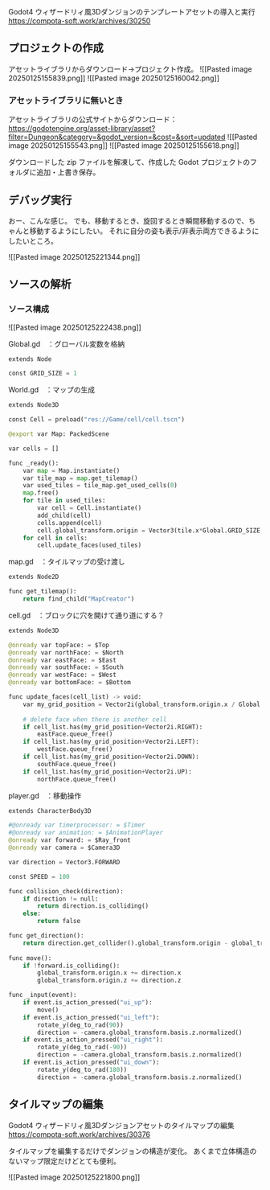 
Godot4 ウィザードリィ風3Dダンジョンのテンプレートアセットの導入と実行
https://compota-soft.work/archives/30250

## プロジェクトの作成

アセットライブラリからダウンロード→プロジェクト作成。
![[Pasted image 20250125155839.png]]
![[Pasted image 20250125160042.png]]

### アセットライブラリに無いとき

アセットライブラリの公式サイトからダウンロード：
https://godotengine.org/asset-library/asset?filter=Dungeon&category=&godot_version=&cost=&sort=updated
![[Pasted image 20250125155543.png]]
![[Pasted image 20250125155618.png]]

ダウンロードした zip ファイルを解凍して、作成した Godot プロジェクトのフォルダに追加・上書き保存。

## デバッグ実行

おー、こんな感じ。
でも、移動するとき、旋回するとき瞬間移動するので、ちゃんと移動するようにしたい。
それに自分の姿も表示/非表示両方できるようにしたいところ。

![[Pasted image 20250125221344.png]]

## ソースの解析

### ソース構成
![[Pasted image 20250125222438.png]]

Global.gd　：グローバル変数を格納
```python
extends Node

const GRID_SIZE = 1
```

World.gd　：マップの生成
```python
extends Node3D

const Cell = preload("res://Game/cell/cell.tscn")

@export var Map: PackedScene

var cells = []

func _ready():
	var map = Map.instantiate()
	var tile_map = map.get_tilemap()
	var used_tiles = tile_map.get_used_cells(0)
	map.free()
	for tile in used_tiles:
		var cell = Cell.instantiate()
		add_child(cell)
		cells.append(cell)
		cell.global_transform.origin = Vector3(tile.x*Global.GRID_SIZE, 0, tile.y*Global.GRID_SIZE)
	for cell in cells:
		cell.update_faces(used_tiles)
```

map.gd　：タイルマップの受け渡し
```python
extends Node2D

func get_tilemap():
	return find_child("MapCreator")
```

cell.gd　：ブロックに穴を開けて通り道にする？
```python
extends Node3D

@onready var topFace: = $Top
@onready var northFace: = $North
@onready var eastFace: = $East
@onready var southFace: = $South
@onready var westFace: = $West
@onready var bottomFace: = $Bottom

func update_faces(cell_list) -> void:
	var my_grid_position = Vector2i(global_transform.origin.x / Global.GRID_SIZE, global_transform.origin.z / 1)
	
	# delete face when there is another cell
	if cell_list.has(my_grid_position+Vector2i.RIGHT):
		eastFace.queue_free()
	if cell_list.has(my_grid_position+Vector2i.LEFT):
		westFace.queue_free()
	if cell_list.has(my_grid_position+Vector2i.DOWN):
		southFace.queue_free()
	if cell_list.has(my_grid_position+Vector2i.UP):
		northFace.queue_free()
```

player.gd　：移動操作
```python
extends CharacterBody3D

#@onready var timerprocessor: = $Timer
#@onready var animation: = $AnimationPlayer
@onready var forward: = $Ray_front
@onready var camera = $Camera3D	

var direction = Vector3.FORWARD

const SPEED = 100

func collision_check(direction):
	if direction != null:
		return direction.is_colliding()
	else:
		return false

func get_direction():
	return direction.get_collider().global_transform.origin - global_transform.origin
	
func move():
	if !forward.is_colliding():
		global_transform.origin.x += direction.x
		global_transform.origin.z += direction.z

func _input(event):
	if event.is_action_pressed("ui_up"):
		move()
	if event.is_action_pressed("ui_left"):
		rotate_y(deg_to_rad(90))
		direction = -camera.global_transform.basis.z.normalized()
	if event.is_action_pressed("ui_right"):
		rotate_y(deg_to_rad(-90))
		direction = -camera.global_transform.basis.z.normalized()
	if event.is_action_pressed("ui_down"):
		rotate_y(deg_to_rad(180))
		direction = -camera.global_transform.basis.z.normalized()
```



## タイルマップの編集

Godot4 ウィザードリィ風3Dダンジョンアセットのタイルマップの編集
https://compota-soft.work/archives/30376

タイルマップを編集するだけでダンジョンの構造が変化。
あくまで立体構造のないマップ限定だけどとても便利。

![[Pasted image 20250125221800.png]]





